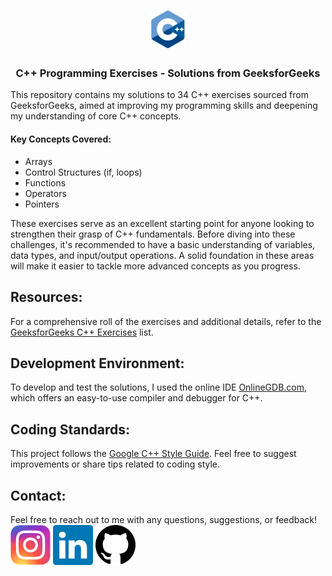 <div align="center">
  <h1><img src="https://github.com/devicons/devicon/blob/v2.16.0/icons/cplusplus/cplusplus-original.svg" height="60" width="60"></h1>
</div>

<div align="center">
  <h3>C++ Programming Exercises - Solutions from GeeksforGeeks</h3>
</div>

This repository contains my solutions to 34 C++ exercises sourced from GeeksforGeeks, aimed at improving my programming skills and deepening my understanding of core C++ concepts.

#### Key Concepts Covered:
  - Arrays
  - Control Structures (if, loops)
  - Functions
  - Operators
  - Pointers

These exercises serve as an excellent starting point for anyone looking to strengthen their grasp of C++ fundamentals. Before diving into these challenges, it's recommended to have a basic understanding of variables, data types, and input/output operations. A solid foundation in these areas will make it easier to tackle more advanced concepts as you progress.<br/>

## Resources:
For a comprehensive roll of the exercises and additional details, refer to the [GeeksforGeeks C++ Exercises](https://www.geeksforgeeks.org/cpp-exercises/) list.

## Development Environment:
To develop and test the solutions, I used the online IDE [OnlineGDB.com](https://www.onlinegdb.com/online_c++_compiler), which offers an easy-to-use compiler and debugger for C++.

## Coding Standards:
This project follows the [Google C++ Style Guide](https://google.github.io/styleguide/cppguide.html). Feel free to suggest improvements or share tips related to coding style.

## Contact:
Feel free to reach out to me with any questions, suggestions, or feedback!<br/>
[![Instagram](https://github.com/CLorant/readme-social-icons/blob/main/large/filled/instagram.svg)](https://www.instagram.com/mateuszcalderon/)
[![LinkedIn](https://github.com/CLorant/readme-social-icons/blob/main/large/filled/linkedin.svg)](https://www.linkedin.com/in/mateuszcalderonreis/)
[![GitHub](https://github.com/CLorant/readme-social-icons/blob/main/large/filled/github.svg)](https://github.com/mateuszcalderon)
